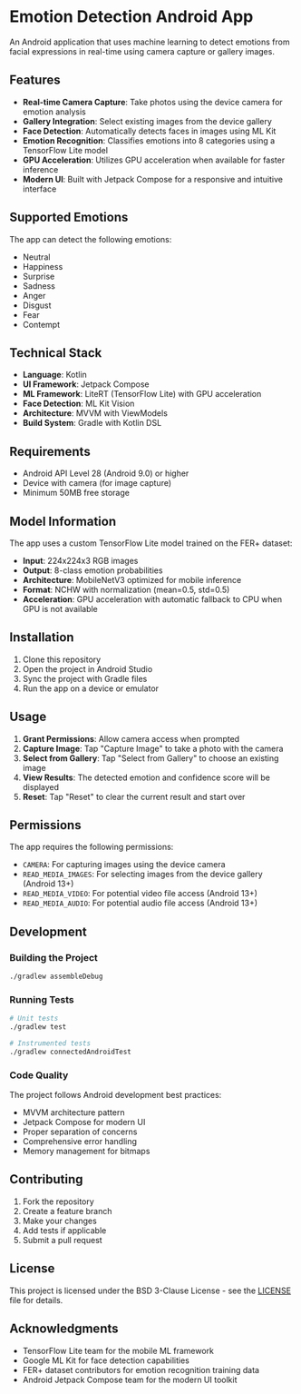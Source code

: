 # Emotion Detection Android App

An Android application that uses machine learning to detect emotions from facial expressions in real-time using camera capture or gallery images.

## Features

- **Real-time Camera Capture**: Take photos using the device camera for emotion analysis
- **Gallery Integration**: Select existing images from the device gallery
- **Face Detection**: Automatically detects faces in images using ML Kit
- **Emotion Recognition**: Classifies emotions into 8 categories using a TensorFlow Lite model
- **GPU Acceleration**: Utilizes GPU acceleration when available for faster inference
- **Modern UI**: Built with Jetpack Compose for a responsive and intuitive interface

## Supported Emotions

The app can detect the following emotions:
- Neutral
- Happiness
- Surprise
- Sadness
- Anger
- Disgust
- Fear
- Contempt

## Technical Stack

- **Language**: Kotlin
- **UI Framework**: Jetpack Compose
- **ML Framework**: LiteRT (TensorFlow Lite) with GPU acceleration
- **Face Detection**: ML Kit Vision
- **Architecture**: MVVM with ViewModels
- **Build System**: Gradle with Kotlin DSL

## Requirements

- Android API Level 28 (Android 9.0) or higher
- Device with camera (for image capture)
- Minimum 50MB free storage

## Model Information

The app uses a custom TensorFlow Lite model trained on the FER+ dataset:
- **Input**: 224x224x3 RGB images
- **Output**: 8-class emotion probabilities
- **Architecture**: MobileNetV3 optimized for mobile inference
- **Format**: NCHW with normalization (mean=0.5, std=0.5)
- **Acceleration**: GPU acceleration with automatic fallback to CPU when GPU is not available

## Installation

1. Clone this repository
2. Open the project in Android Studio
3. Sync the project with Gradle files
4. Run the app on a device or emulator

## Usage

1. **Grant Permissions**: Allow camera access when prompted
2. **Capture Image**: Tap "Capture Image" to take a photo with the camera
3. **Select from Gallery**: Tap "Select from Gallery" to choose an existing image
4. **View Results**: The detected emotion and confidence score will be displayed
5. **Reset**: Tap "Reset" to clear the current result and start over

## Permissions

The app requires the following permissions:
- `CAMERA`: For capturing images using the device camera
- `READ_MEDIA_IMAGES`: For selecting images from the device gallery (Android 13+)
- `READ_MEDIA_VIDEO`: For potential video file access (Android 13+)
- `READ_MEDIA_AUDIO`: For potential audio file access (Android 13+)

## Development

### Building the Project

```bash
./gradlew assembleDebug
```

### Running Tests

```bash
# Unit tests
./gradlew test

# Instrumented tests
./gradlew connectedAndroidTest
```

### Code Quality

The project follows Android development best practices:
- MVVM architecture pattern
- Jetpack Compose for modern UI
- Proper separation of concerns
- Comprehensive error handling
- Memory management for bitmaps

## Contributing

1. Fork the repository
2. Create a feature branch
3. Make your changes
4. Add tests if applicable
5. Submit a pull request

## License

This project is licensed under the BSD 3-Clause License - see the [LICENSE](LICENSE) file for details.

## Acknowledgments

- TensorFlow Lite team for the mobile ML framework
- Google ML Kit for face detection capabilities
- FER+ dataset contributors for emotion recognition training data
- Android Jetpack Compose team for the modern UI toolkit
